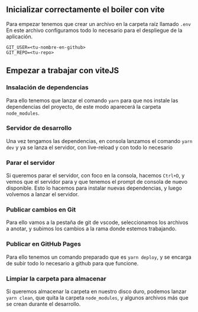 ## Inicializar correctamente el boiler con vite
Para empezar tenemos que crear un archivo en la carpeta raíz llamado `.env` <br>
En este archivo configuramos todo lo necesario para el despliegue de la aplicación. 
```
GIT_USER=<tu-nombre-en-github>
GIT_REPO=<tu-repo>
```

## Empezar a trabajar con viteJS
### Insalación de dependencias
Para ello tenemos que lanzar el comando `yarn` para que nos instale las dependencias del proyecto, de este modo aparecerá la carpeta `node_modules`. 
### Servidor de desarrollo
Una vez tengamos las dependencias, en consola lanzamos el comando `yarn dev` y ya se lanza el servidor, con live-reload y con todo lo necesario
### Parar el servidor
Si queremos parar el servidor, con foco en la consola, hacemos `Ctrl+D`, y vemos que el servidor para y que tenemos el prompt de consola de nuevo disponible.
Esto lo hacemos para instalar nuevas dependencias, y luego volvemos a lanzar el servidor.
### Publicar cambios en Git
Para ello vamos a la pestaña de git de vscode, seleccionamos los archivos a anotar, y subimos los cambios a la rama donde estemos trabajando. 
### Publicar en GitHub Pages
Para ello tenemos un comando preparado que es `yarn deploy`, y se encarga de subir todo lo necesario a github para que funcione.
### Limpiar la carpeta para almacenar
Si queremos almacenar la carpeta en nuestro disco duro, podemos lanzar `yarn clean`, que quita la carpeta `node_modules`, y algunos archivos más que se crean durante el desarrollo.

